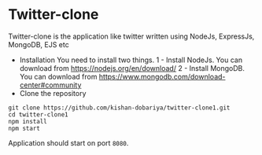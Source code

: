 # Twitter-clone
Twitter-clone is the application like twitter written using NodeJs, ExpressJs, MongoDB, EJS etc
* Installation
You need to install two things.
1 - Install NodeJs. You can download from https://nodejs.org/en/download/
2 - Install MongoDB. You can download from https://www.mongodb.com/download-center#community
* Clone the repository
```
git clone https://github.com/kishan-dobariya/twitter-clone1.git
cd twitter-clone1
npm install
npm start
```
Application should start on port `8080`.

